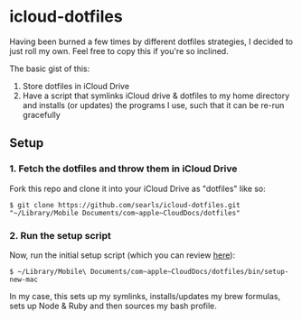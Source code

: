 # icloud-dotfiles

Having been burned a few times by different dotfiles strategies, I decided to
just roll my own. Feel free to copy this if you're so inclined.

The basic gist of this:

1. Store dotfiles in iCloud Drive
2. Have a script that symlinks iCloud drive & dotfiles to my home directory and
    installs (or updates) the programs I use, such that it can be re-run gracefully

## Setup

### 1. Fetch the dotfiles and throw them in iCloud Drive

Fork this repo and clone it into your iCloud Drive as "dotfiles" like so:

```
$ git clone https://github.com/searls/icloud-dotfiles.git "~/Library/Mobile Documents/com~apple~CloudDocs/dotfiles"
```

### 2. Run the setup script

Now, run the initial setup script (which you can review
[here](https://github.com/searls/icloud-dotfiles/blob/master/bin/setup-new-mac)):

```
$ ~/Library/Mobile\ Documents/com~apple~CloudDocs/dotfiles/bin/setup-new-mac
```

In my case, this sets up my symlinks, installs/updates my brew formulas,
sets up Node & Ruby and then sources my bash profile.

